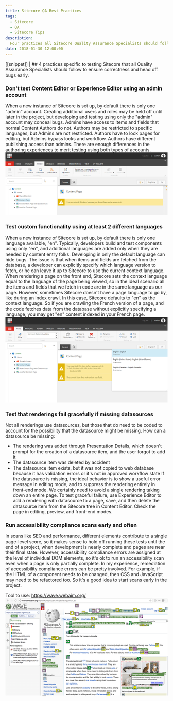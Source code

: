 ```yaml
---
title: Sitecore QA Best Practices
tags:
  - Sitecore
  - QA
  - Sitecore Tips
description:
  Four practices all Sitecore Quality Assurance Specialists should follow to ensure correctness and head off bugs early.
date: 2018-01-30 12:00:00
---
```


[[snippet]]
| ## 4 practices specific to testing Sitecore that all Quality Assurance Specialists should follow to ensure correctness and head off bugs early.

### Don't test Content Editor or Experience Editor using an admin account
When a new instance of Sitecore is set up, by default there is only one "admin" account. Creating additional users and roles may be held off until later in the project, but developing and testing using only the "admin" account may conceal bugs. Admins have access to items and fields that normal Content Authors do not. Authors may be restricted to specific languages, but Admins are not restricted. Authors have to lock pages for editing, but Admins bypass locks and workflow. Authors have different publishing access than admins. There are enough differences in the authoring experiences to merit testing using both types of accounts.
![Author account missing permissions](./author-no-permissions.png)

### Test custom functionality using at least 2 different languages
When a new instance of Sitecore is set up, by default there is only one language available, "en". Typically, developers build and test components using only "en", and additional languages are added only when they are needed by content entry folks. Developing in only the default language can hide bugs. The issue is that when items and fields are fetched from the database, a developer can explicitly specify which language version to fetch, or he can leave it up to Sitecore to use the current context language. When rendering a page on the front end, Sitecore sets the context language equal to the language of the page being viewed, so in the ideal scenario all the items and fields that we fetch in code are in the same language as our page. However, sometimes Sitecore doesn't have a page language to go by, like during an index crawl. In this case, Sitecore defaults to "en" as the context language. So if you are crawling the French version of a page, and the code fetches data from the database without explicitly specifying a language, you may get "en" content indexed in your French page.
![Language selection in Sitecore](./author-language-selection.png)

### Test that renderings fail gracefully if missing datasources
Not all renderings use datasources, but those that do need to be coded to account for the possibility that the datasource might be missing. How can a datasource be missing:
- The rendering was added through Presentation Details, which doesn't prompt for the creation of a datasource item, and the user forgot to add it
- The datasource item was deleted by accident
- The datasource item exists, but it was not copied to web database because it has validation errors or it's not in approved workflow state
If the datasource is missing, the ideal behavior is to show a useful error message in editing mode, and to suppress the rendering entirely in front-end mode. We certainly need to avoid a single rendering taking down an entire page. To test graceful failure, use Experience Editor to add a rendering with datasource to a page, save, and then delete the datasource item from the Sitecore tree in Content Editor. Check the page in editing, preview, and front-end modes.

### Run accessibility compliance scans early and often
In scans like SEO and performance, different elements contribute to a single page-level score, so it makes sense to hold off running these tests until the end of a project, when development is nearly complete and pages are near their final state. However, accessibility compliance errors are assigned at the level of individual DOM elements, so it's ok to run an accessibility scan even when a page is only partially complete.
In my experience, remediation of accessibility compliance errors can be pretty involved. For example, if the HTML of a component needs to be changed, then CSS and JavaScript may need to be refactored too. So it's a good idea to start scans early in the project.

Tool to use: https://wave.webaim.org/
![Wave tool example](./wavetoolexample.png)
